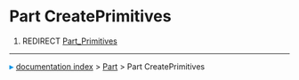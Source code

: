 # Part CreatePrimitives
1.  REDIRECT [Part\_Primitives](Part_Primitives.md)



---
![](images/Right_arrow.png) [documentation index](../README.md) > [Part](Part_Workbench.md) > Part CreatePrimitives
